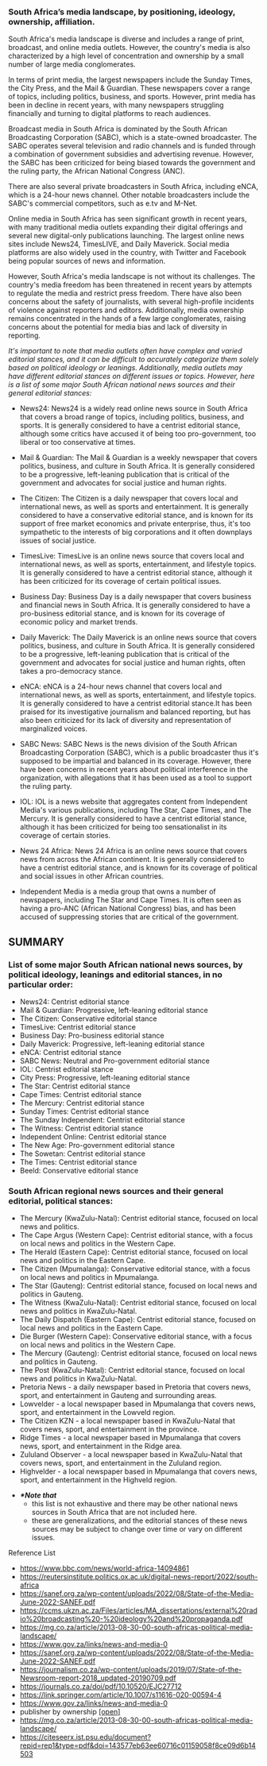
### South Africa’s media landscape, by positioning, ideology, ownership, affiliation.

South Africa's media landscape is diverse and includes a range of print, broadcast, and online media outlets. However, the country's media is also characterized by a high level of concentration and ownership by a small number of large media conglomerates.

In terms of print media, the largest newspapers include the Sunday Times, the City Press, and the Mail & Guardian. These newspapers cover a range of topics, including politics, business, and sports. However, print media has been in decline in recent years, with many newspapers struggling financially and turning to digital platforms to reach audiences.

Broadcast media in South Africa is dominated by the South African Broadcasting Corporation (SABC), which is a state-owned broadcaster. The SABC operates several television and radio channels and is funded through a combination of government subsidies and advertising revenue. However, the SABC has been criticized for being biased towards the government and the ruling party, the African National Congress (ANC).

There are also several private broadcasters in South Africa, including eNCA, which is a 24-hour news channel. Other notable broadcasters include the SABC's commercial competitors, such as e.tv and M-Net.

Online media in South Africa has seen significant growth in recent years, with many traditional media outlets expanding their digital offerings and several new digital-only publications launching. The largest online news sites include News24, TimesLIVE, and Daily Maverick. Social media platforms are also widely used in the country, with Twitter and Facebook being popular sources of news and information.

However, South Africa's media landscape is not without its challenges. The country's media freedom has been threatened in recent years by attempts to regulate the media and restrict press freedom. There have also been concerns about the safety of journalists, with several high-profile incidents of violence against reporters and editors. Additionally, media ownership remains concentrated in the hands of a few large conglomerates, raising concerns about the potential for media bias and lack of diversity in reporting.

_It's important to note that media outlets often have complex and varied editorial stances, and it can be difficult to accurately categorize them solely based on political ideology or leanings. Additionally, media outlets may have different editorial stances on different issues or topics. However, here is a list of some major South African national news sources and their general editorial stances:_

- News24: News24 is a widely read online news source in South Africa that covers a broad range of topics, including politics, business, and sports. It is generally considered to have a centrist editorial stance, although some critics have accused it of being too pro-government, too liberal or too conservative at times.

- Mail & Guardian: The Mail & Guardian is a weekly newspaper that covers politics, business, and culture in South Africa. It is generally considered to be a progressive, left-leaning publication that is critical of the government and advocates for social justice and human rights.

- The Citizen: The Citizen is a daily newspaper that covers local and international news, as well as sports and entertainment. It is generally considered to have a conservative editorial stance, and is known for its support of free market economics and private enterprise, thus, it's too sympathetic to the interests of big corporations and it often downplays issues of social justice.

- TimesLive: TimesLive is an online news source that covers local and international news, as well as sports, entertainment, and lifestyle topics. It is generally considered to have a centrist editorial stance, although it has been criticized for its coverage of certain political issues.

- Business Day: Business Day is a daily newspaper that covers business and financial news in South Africa. It is generally considered to have a pro-business editorial stance, and is known for its coverage of economic policy and market trends.

- Daily Maverick: The Daily Maverick is an online news source that covers politics, business, and culture in South Africa. It is generally considered to be a progressive, left-leaning publication that is critical of the government and advocates for social justice and human rights, often takes a pro-democracy stance.

- eNCA: eNCA is a 24-hour news channel that covers local and international news, as well as sports, entertainment, and lifestyle topics. It is generally considered to have a centrist editorial stance.It has been praised for its investigative journalism and balanced reporting, but has also been criticized for its lack of diversity and representation of marginalized voices.

- SABC News: SABC News is the news division of the South African Broadcasting Corporation (SABC), which is a public broadcaster thus it's supposed to be impartial and balanced in its coverage. However, there have been concerns in recent years about political interference in the organization, with allegations that it has been used as a tool to support the ruling party.

- IOL: IOL is a news website that aggregates content from Independent Media's various publications, including The Star, Cape Times, and The Mercury. It is generally considered to have a centrist editorial stance, although it has been criticized for being too sensationalist in its coverage of certain stories.

- News 24 Africa: News 24 Africa is an online news source that covers news from across the African continent. It is generally considered to have a centrist editorial stance, and is known for its coverage of political and social issues in other African countries.

- Independent Media is a media group that owns a number of newspapers, including The Star and Cape Times. It is often seen as having a pro-ANC (African National Congress) bias, and has been accused of suppressing stories that are critical of the government.


## SUMMARY

### List of some major South African national news sources, by political ideology, leanings and editorial stances, in no particular order:

- News24: Centrist editorial stance
- Mail & Guardian: Progressive, left-leaning editorial stance
- The Citizen: Conservative editorial stance
- TimesLive: Centrist editorial stance
- Business Day: Pro-business editorial stance
- Daily Maverick: Progressive, left-leaning editorial stance
- eNCA: Centrist editorial stance
- SABC News: Neutral and Pro-government editorial stance
- IOL: Centrist editorial stance
- City Press: Progressive, left-leaning editorial stance
- The Star: Centrist editorial stance
- Cape Times: Centrist editorial stance
- The Mercury: Centrist editorial stance
- Sunday Times: Centrist editorial stance
- The Sunday Independent: Centrist editorial stance
- The Witness: Centrist editorial stance
- Independent Online: Centrist editorial stance
- The New Age: Pro-government editorial stance
- The Sowetan: Centrist editorial stance
- The Times: Centrist editorial stance
- Beeld: Conservative editorial stance


### South African regional news sources and their general editorial, political stances:

- The Mercury (KwaZulu-Natal): Centrist editorial stance, focused on local news and politics.
- The Cape Argus (Western Cape): Centrist editorial stance, with a focus on local news and politics in the Western Cape.
- The Herald (Eastern Cape): Centrist editorial stance, focused on local news and politics in the Eastern Cape.
- The Citizen (Mpumalanga): Conservative editorial stance, with a focus on local news and politics in Mpumalanga.
- The Star (Gauteng): Centrist editorial stance, focused on local news and politics in Gauteng.
- The Witness (KwaZulu-Natal): Centrist editorial stance, focused on local news and politics in KwaZulu-Natal.
- The Daily Dispatch (Eastern Cape): Centrist editorial stance, focused on local news and politics in the Eastern Cape.
- Die Burger (Western Cape): Conservative editorial stance, with a focus on local news and politics in the Western Cape.
- The Mercury (Gauteng): Centrist editorial stance, focused on local news and politics in Gauteng.
- The Post (KwaZulu-Natal): Centrist editorial stance, focused on local news and politics in KwaZulu-Natal.
- Pretoria News - a daily newspaper based in Pretoria that covers news, sport, and entertainment in Gauteng and surrounding areas.
- Lowvelder - a local newspaper based in Mpumalanga that covers news, sport, and entertainment in the Lowveld region.
- The Citizen KZN - a local newspaper based in KwaZulu-Natal that covers news, sport, and entertainment in the province.
- Ridge Times - a local newspaper based in Mpumalanga that covers news, sport, and entertainment in the Ridge area.
- Zululand Observer - a local newspaper based in KwaZulu-Natal that covers news, sport, and entertainment in the Zululand region.
- Highvelder - a local newspaper based in Mpumalanga that covers news, sport, and entertainment in the Highveld region.



* **_*Note that_**
    - this list is not exhaustive and there may be other national news sources in South Africa that are not included here.
    - these are generalizations, and the editorial stances of these news sources may be subject to change over time or vary on different issues.



Reference List
- https://www.bbc.com/news/world-africa-14094861
- https://reutersinstitute.politics.ox.ac.uk/digital-news-report/2022/south-africa
- https://sanef.org.za/wp-content/uploads/2022/08/State-of-the-Media-June-2022-SANEF.pdf
- https://ccms.ukzn.ac.za/Files/articles/MA_dissertations/external%20radio%20broadcasting%20-%20ideology%20and%20propaganda.pdf
- https://mg.co.za/article/2013-08-30-00-south-africas-political-media-landscape/
- https://www.gov.za/links/news-and-media-0
- https://sanef.org.za/wp-content/uploads/2022/08/State-of-the-Media-June-2022-SANEF.pdf
- https://journalism.co.za/wp-content/uploads/2019/07/State-of-the-Newsroom-report-2018_updated-20190709.pdf
- https://journals.co.za/doi/pdf/10.10520/EJC27712
- https://link.springer.com/article/10.1007/s11616-020-00594-4
- https://www.gov.za/links/news-and-media-0
- publisher by ownership [[open]](./media-by-ownership.png)
- https://mg.co.za/article/2013-08-30-00-south-africas-political-media-landscape/
- https://citeseerx.ist.psu.edu/document?repid=rep1&type=pdf&doi=143577eb63ee60716c01159058f8ce09d6b14503